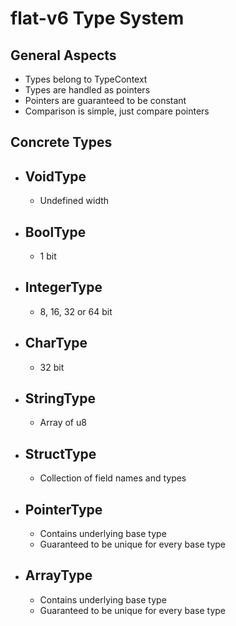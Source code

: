 # flat-v6 Type System

## General Aspects
- Types belong to TypeContext
- Types are handled as pointers
- Pointers are guaranteed to be constant
- Comparison is simple, just compare pointers

## Concrete Types

- ## VoidType
    - Undefined width
- ## BoolType
    - 1 bit
- ## IntegerType
    - 8, 16, 32 or 64 bit
- ## CharType
    - 32 bit
- ## StringType
    - Array of u8
- ## StructType
    - Collection of field names and types
- ## PointerType
    - Contains underlying base type
    - Guaranteed to be unique for every base type
- ## ArrayType
    - Contains underlying base type
    - Guaranteed to be unique for every base type